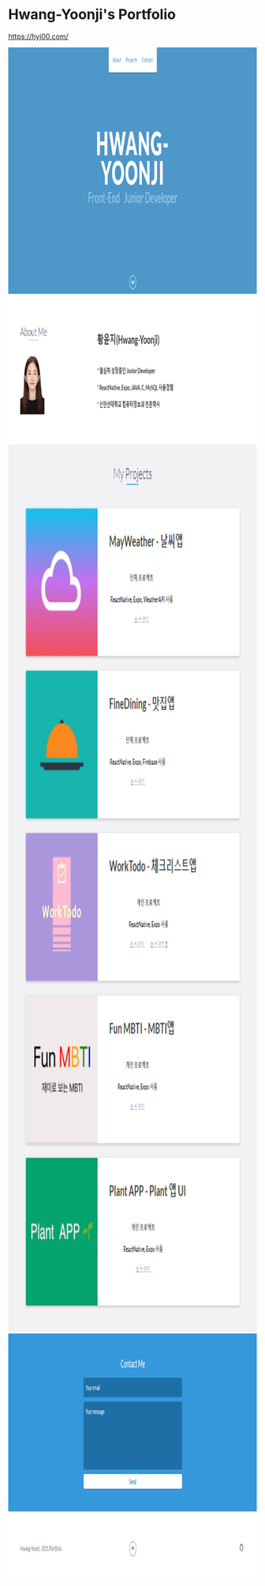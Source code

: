 # Hwang-Yoonji's Portfolio

<https://hyj00.com/>

<img src="images/1.png" width="1000" height="500">
<img src="images/2.png" width="1000" height="300">
<img src="images/3.png" width="1000" height="1800">
<img src="images/4.png" width="1000" height="500">

